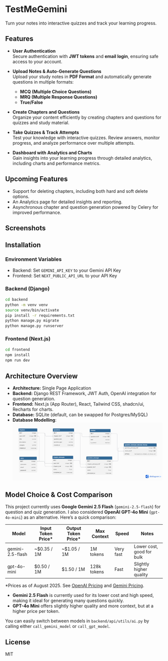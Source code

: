 # TestMeGemini

Turn your notes into interactive quizzes and track your learning progress.

## Features

- **User Authentication**  
  Secure authentication with **JWT tokens** and **email login**, ensuring safe access to your account.

- **Upload Notes & Auto-Generate Questions**  
  Upload your study notes in **PDF Format** and automatically generate questions in multiple formats:

  - **MCQ (Multiple Choice Questions)**
  - **MRQ (Multiple Response Questions)**
  - **True/False**

- **Create Chapters and Questions**  
  Organize your content efficiently by creating chapters and questions for quizzes and study material.

- **Take Quizzes & Track Attempts**  
  Test your knowledge with interactive quizzes. Review answers, monitor progress, and analyze performance over multiple attempts.

- **Dashboard with Analytics and Charts**  
  Gain insights into your learning progress through detailed analytics, including charts and performance metrics.

## Upcoming Features

- Support for deleting chapters, including both hard and soft delete options.
- An Analytics page for detailed insights and reporting.
- Asynchronous chapter and question generation powered by Celery for improved performance.

## Screenshots

## Installation

### Environment Variables

- Backend: Set `GEMINI_API_KEY` to your Gemini API Key
- Frontend: Set `NEXT_PUBLIC_API_URL` to your API Key

### Backend (Django)

```bash
cd backend
python -m venv venv
source venv/bin/activate
pip install -r requirements.txt
python manage.py migrate
python manage.py runserver
```

### Frontend (Next.js)

```bash
cd frontend
npm install
npm run dev
```

## Architecture Overview

- **Architecture:** Single Page Application
- **Backend:** Django REST Framework, JWT Auth, OpenAI integration for question generation.
- **Frontend:** Next.js (App Router), React, Tailwind CSS, shadcn/ui, Recharts for charts.
- **Database:** SQLite (default, can be swapped for Postgres/MySQL)
- **Database Modelling**: ![Database Modelling](docs/dbmodelling.png)

## Model Choice & Cost Comparison

This project currently uses **Google Gemini 2.5 Flash** (`gemini-2.5-flash`) for question and quiz generation.
I also considered **OpenAI GPT-4o Mini** (`gpt-4o-mini`) as an alternative. Here’s a quick comparison:

| Model            | Input Token Price\* | Output Token Price\* | Max Context | Speed     | Notes                     |
| ---------------- | ------------------- | -------------------- | ----------- | --------- | ------------------------- |
| gemini-2.5-flash | ~$0.35 / 1M         | ~$1.05 / 1M          | 1M tokens   | Very fast | Lower cost, good for bulk |
| gpt-4o-mini      | $0.50 / 1M          | $1.50 / 1M           | 128k tokens | Fast      | Slightly higher quality   |

\*Prices as of August 2025. See [OpenAI Pricing](https://openai.com/pricing) and [Gemini Pricing](https://ai.google.dev/pricing).

- **Gemini 2.5 Flash** is currently used for its lower cost and high speed, making it ideal for generating many questions quickly.
- **GPT-4o Mini** offers slightly higher quality and more context, but at a higher price per token.

You can easily switch between models in `backend/api/utils/ai.py` by calling either `call_gemini_model` or `call_gpt_model`.

## License

MIT
